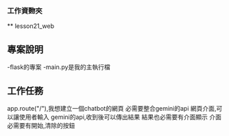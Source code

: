 ### 工作資覅夾
** lesson21_web

## 專案說明
-flask的專案
-main.py是我的主執行檔

## 工作任務
app.route("/"),我想建立一個chatbot的網頁
必需要整合gemini的api
網頁介面,可以讓使用者輸入
gemini的api,收到後可以傳出結果
結果也必需要有介面顯示
介面必需要有開始,清除的按鈕